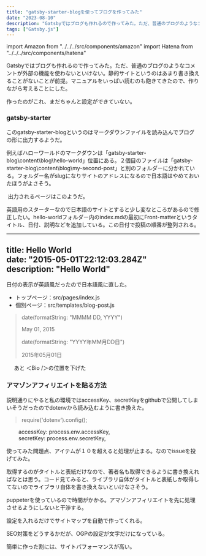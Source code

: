 ```yaml
---
title: "gatsby-starter-blogを使ってブログを作ってみた"
date: "2023-08-10"
description: "Gatsbyではブログも作れるので作ってみた。ただ、普通のブログのようなコメントが外部の機能を使わないといけない。"
tags: ["Gatsby.js"]
---
```

import Amazon from "../../../src/components/amazon"
import Hatena from "../../../src/components/hatena"

Gatsbyではブログも作れるので作ってみた。ただ、普通のブログのようなコメントが外部の機能を使わないといけない。静的サイトというのはあまり書き換えることがないことが前提。マニュアルをいっぱい読むのも飽きてきたので、作りながら考えることにした。

作ったのがこれ、まだちゃんと設定ができていない。

<Hatena src="https://kyukyunyorituryo.github.io/i/"/>

### gatsby-starter

このgatsby-starter-blogというのはマークダウンファイルを読み込んでブログの形に出力するようだ。

<Hatena src="https://www.gatsbyjs.com/starters/gatsbyjs/gatsby-starter-blog"/>

<Hatena src="https://bel-itigo.com/blog-customize-20220206/"/>

例えばハローワールドのマークダウンは「gatsby-starter-blog\content\blog\hello-world」位置にある。２個目のファイルは「gatsby-starter-blog\content\blog\my-second-post」と別のフォルダーに分かれている。フォルダー名がslugになりサイトのアドレスになるので日本語はやめておいたほうがよさそう。

&nbsp;出力されるページはこのようだ。

<Hatena src="https://gatsbystarterblogsource.gatsbyjs.io/"/>

英語用のスターターなので日本語のサイトとすると少し変なところがあるので修正したい。hello-worldフォルダー内のindex.mdの最初にFront-matterというタイトル、日付、説明などを追加している。この日付で投稿の順番が整列される。

---  
title: Hello World  
date: "2015-05-01T22:12:03.284Z"  
description: "Hello World"  
---

日付の表示が英語風だったので日本語風に直した。

* トップページ：src/pages/index.js
* 個別ページ：src/templates/blog-post.js

> date(formatString: "MMMM DD, YYYY")
>
> May 01, 2015
>
> date(formatString: "YYYY年MM月DD日")
>
> 2015年05月01日
>
>

&nbsp; &nbsp; &nbsp;あと ＜Bio /＞の位置を下げた

### アマゾンアフィリエイトを貼る方法

説明通りにやると私の環境ではaccessKey、secretKeyをgithubで公開してしまいそうだったのでdotenvから読み込むように書き換えた。

>require('dotenv').config();

&nbsp; &nbsp; &nbsp; &nbsp; accessKey: process.env.accessKey,  
&nbsp; &nbsp; &nbsp; &nbsp; secretKey: process.env.secretKey,

使ってみた問題点、アイテムが１０を超えると処理が止まる。なのでissueを投げてみた。

<Hatena src="https://github.com/mjun0812/gatsby-remark-amazon-link"/>

取得するのがタイトルと表紙だけなので、著者名も取得できるように書き換えればなとは思う。コード見てみると、ライブラリ自体がタイトルと表紙しか取得してないのでライブラリ自体を書き換えないといけなさそう。

<Hatena src="https://tech.qookie.jp/posts/use-npm-package-github-fork/"/>

<Hatena src="https://qiita.com/ozaki25/items/3e2cf94f29bd0edc1979"/>

puppeterを使っているので時間がかかる。アマゾンアフィリエイトを先に処理させるようにしないと干渉する。

<Hatena src="https://yayo1.com/blog/gatsby_blog_linkcard/"/>

設定を入れるだけでサイトマップを自動で作ってくれる。

<Hatena src="https://www.gatsbyjs.com/plugins/gatsby-plugin-sitemap/"/>

SEO対策をどうするかだが、OGPの設定が文字だけになっている。

<Hatena src="https://bel-itigo.com/how-to-use-gatsby-head-api/"/>

簡単に作った割には、サイトパフォーマンスが高い。

<Hatena src="https://knowledge.sakura.ad.jp/21477/"/>

<Hatena src="https://99nyorituryo.hatenablog.com/entry/2023/07/22/221721"/>

<Hatena src="https://99nyorituryo.hatenablog.com/entry/2023/07/15/004242"/>

